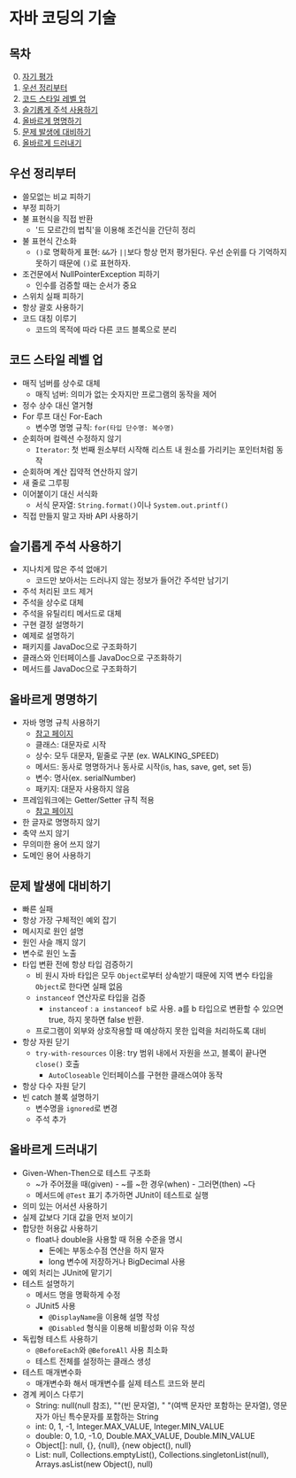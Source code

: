 # 자바 코딩의 기술 #
## 목차
0. [자기 평가](https://github.com/eter2/Note/blob/master/java/9791165212315/0)
1. [우선 정리부터](#우선-정리부터)
1. [코드 스타일 레벨 업](#코드-스타일-레벨-업)
1. [슬기롭게 주석 사용하기](#슬기롭게-주석-사용하기)
1. [올바르게 명명하기](#올바르게-명명하기)
1. [문제 발생에 대비하기](#문제-발생에-대비하기)
1. [올바르게 드러내기](#올바르게-드러내기)

## 우선 정리부터
* 쓸모없는 비교 피하기
* 부정 피하기
* 불 표현식을 직접 반환
    * '드 모르간의 법칙'을 이용해 조건식을 간단히 정리
* 불 표현식 간소화
    * `()`로 명확하게 표현: `&&`가 `||`보다 항상 먼저 평가된다. 우선 순위를 다 기억하지 못하기 때문에 `()`로 표현하자.
* 조건문에서 NullPointerException 피하기
    * 인수를 검증할 때는 순서가 중요
* 스위치 실패 피하기
* 항상 괄호 사용하기
* 코드 대칭 이루기
    * 코드의 목적에 따라 다른 코드 블록으로 분리

## 코드 스타일 레벨 업
* 매직 넘버를 상수로 대체
    * 매직 넘버: 의미가 없는 숫자지만 프로그램의 동작을 제어
* 정수 상수 대신 열거형
* For 루프 대신 For-Each
    * 변수명 명명 규칙: `for(타입 단수명: 복수명)`
* 순회하며 컬렉션 수정하지 않기
    * `Iterator`: 첫 번째 원소부터 시작해 리스트 내 원소를 가리키는 포인터처럼 동작
* 순회하며 계산 집약적 연산하지 않기
* 새 줄로 그루핑
* 이어붙이기 대신 서식화
    * 서식 문자열: `String.format()`이나 `System.out.printf()`
* 직접 만들지 말고 자바 API 사용하기

## 슬기롭게 주석 사용하기
* 지나치게 많은 주석 없애기
    * 코드만 보아서는 드러나지 않는 정보가 들어간 주석만 남기기
* 주석 처리된 코드 제거
* 주석을 상수로 대체
* 주석을 유틸리티 메서드로 대체
* 구현 결정 설명하기
* 예제로 설명하기
* 패키지를 JavaDoc으로 구조화하기
* 클래스와 인터페이스를 JavaDoc으로 구조화하기
* 메서드를 JavaDoc으로 구조화하기

## 올바르게 명명하기
* 자바 명명 규칙 사용하기
    * [참고 페이지](http://www.oracle.com/technetwork/java/codeconventions-150003.pdf)
    * 클래스: 대문자로 시작
    * 상수: 모두 대문자, 밑줄로 구분 (ex. WALKING_SPEED)
    * 메서드: 동사로 명명하거나 동사로 시작(is, has, save, get, set 등)
    * 변수: 명사(ex. serialNumber)
    * 패키지: 대문자 사용하지 않음
* 프레임워크에는 Getter/Setter 규칙 적용
    * [참고 페이지](http://download.oracle.com/otndocs/jcp/7224-javabeans-1.01-fr-spec-oth-JSpec/)
* 한 글자로 명명하지 않기
* 축약 쓰지 않기
* 무의미한 용어 쓰지 않기
* 도메인 용어 사용하기

## 문제 발생에 대비하기
* 빠른 실패
* 항상 가장 구체적인 예외 잡기
* 메시지로 원인 설명
* 원인 사슬 깨지 않기
* 변수로 원인 노출
* 타입 변환 전에 항상 타입 검증하기
    * 비 원시 자바 타입은 모두 `Object`로부터 상속받기 때문에 지역 변수 타입을 `Object`로 한다면 실패 없음
    * `instanceof` 연산자로 타입을 검증
        * `instanceof` : `a instanceof b`로 사용. a를 b 타입으로 변환할 수 있으면 true, 하지 못하면 false 반환.
    * 프로그램이 외부와 상호작용할 때 예상하지 못한 입력을 처리하도록 대비
* 항상 자원 닫기
    * `try-with-resources` 이용: try 범위 내에서 자원을 쓰고, 블록이 끝나면 `close()` 호출
        * `AutoCloseable` 인터페이스를 구현한 클래스여야 동작
* 항상 다수 자원 닫기
* 빈 catch 블록 설명하기
    * 변수명을 `ignored`로 변경
    * 주석 추가

## 올바르게 드러내기
* Given-When-Then으로 테스트 구조화
    * ~가 주어졌을 때(given) - ~를 ~한 경우(when) - 그러면(then) ~다
    * 메서드에 `@Test` 표기 추가하면 JUnit이 테스트로 실행
* 의미 있는 어서션 사용하기
* 실제 값보다 기대 값을 먼저 보이기
* 합당한 허용값 사용하기
    * float나 double을 사용할 때 허용 수준을 명시
        * 돈에는 부동소수점 연산을 하지 말자
        * long 변수에 저장하거나 BigDecimal 사용
* 예외 처리는 JUnit에 맡기기
* 테스트 설명하기
    * 메서드 명을 명확하게 수정
    * JUnit5 사용
        * `@DisplayName`을 이용해 설명 작성
        * `@Disabled` 형식을 이용해 비활성화 이유 작성
* 독립형 테스트 사용하기
    * `@BeforeEach`와 `@BeforeAll` 사용 최소화
    * 테스트 전체를 설정하는 클래스 생성
* 테스트 매개변수화
    * 매개변수화 해서 매개변수를 실제 테스트 코드와 분리
* 경계 케이스 다루기
    * String: null(null 참조), ""(빈 문자열), " "(여백 문자만 포함하는 문자열), 영문자가 아닌 특수문자를  포함하는 String
    * int: 0, 1, -1, Integer.MAX_VALUE, Integer.MIN_VALUE
    * double: 0, 1.0, -1.0, Double.MAX_VALUE, Double.MIN_VALUE
    * Object[]: null, {}, {null}, {new object(), null}
    * List<Object>: null, Collections.emptyList(), Collections.singletonList(null), Arrays.asList(new Object(), null)
